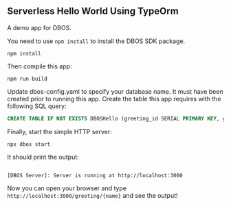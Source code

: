 ## Serverless Hello World Using TypeOrm

A demo app for DBOS.

You need to use `npm install` to install the DBOS SDK package.

```shell
npm install
```

Then compile this app:
```shell
npm run build
```

Update dbos-config.yaml to specify your database name. It must have been created prior to running this app.
Create the table this app requires with the following SQL query:

```sql
CREATE TABLE IF NOT EXISTS DBOSHello (greeting_id SERIAL PRIMARY KEY, greeting TEXT);
```


Finally, start the simple HTTP server:
```shell
npx dbos start
```

It should print the output:
```shell

[DBOS Server]: Server is running at http://localhost:3000
```

Now you can open your browser and type `http://localhost:3000/greeting/{name}` and see the output!
